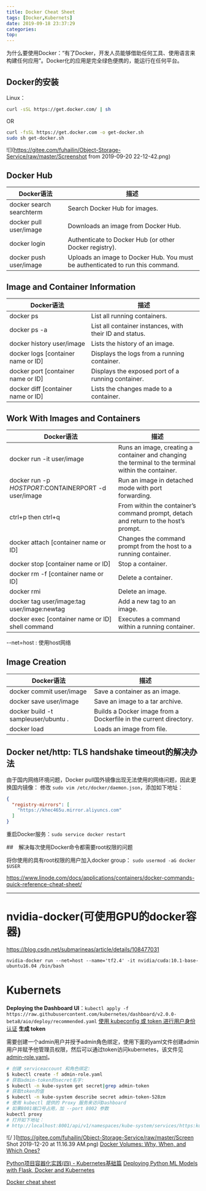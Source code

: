 ```yaml
---
title: Docker Cheat Sheet
tags: [Docker,Kubernets]
date: 2019-09-18 23:37:29
categories:
top:
---
```


为什么要使用Docker：“有了Docker，开发人员能够借助任何工具、使用语言来构建任何应用”。Docker化的应用是完全绿色便携的，能运行在任何平台。

<!-- more -->

## Docker的安装

Linux：
```bash
curl -sSL https://get.docker.com/ | sh

```

OR

```bash
curl -fsSL https://get.docker.com -o get-docker.sh
sudo sh get-docker.sh
```

![](https://gitee.com/fuhailin/Object-Storage-Service/raw/master/Screenshot from 2019-09-20 22-12-42.png)

## Docker Hub

| Docker语法                | 描述                                                         |
| ------------------------- | ------------------------------------------------------------ |
| docker search  searchterm | Search Docker Hub for images.                                |
| docker pull user/image    | Downloads an image from Docker Hub.                          |
| docker login              | Authenticate to Docker Hub (or other Docker registry).       |
| docker push user/image    | Uploads an image to Docker Hub. You must be authenticated to run this command. |



## Image and Container Information

| Docker语法                         | 描述                                                    |
| ---------------------------------- | ------------------------------------------------------- |
| docker ps                          | List all running containers.                            |
| docker ps -a                       | List all container instances, with their ID and status. |
| docker history user/image          | Lists the history of an image.                          |
| docker logs [container name or ID] | Displays the logs from a running container.             |
| docker port [container name or ID] | Displays the exposed port of a running container.       |
| docker diff [container name or ID] | Lists the changes made to a container.                  |

## Work With Images and Containers

| Docker语法                                           | 描述                                                         |
| ---------------------------------------------------- | ------------------------------------------------------------ |
| docker run -it user/image                            | Runs an image, creating a container and changing the terminal to the terminal within the container. |
| docker run -p $HOSTPORT:$CONTAINERPORT -d user/image | Run an image in detached mode with port forwarding.          |
| ctrl+p then ctrl+q                                   | From within the container’s command prompt, detach and return to the host’s prompt. |
| docker attach [container name or ID]                 | Changes the command prompt from the host to a running container. |
| docker stop [container name or ID]                   | Stop a container.                                            |
| docker rm -f [container name or ID]                  | Delete a container.                                          |
| docker rmi                                           | Delete an image.                                             |
| docker tag user/image:tag user/image:newtag          | Add a new tag to an image.                                   |
| docker exec [container name or ID] shell command     | Executes a command within a running container.               |

--net=host : 使用host网络

## Image Creation

| Docker语法                          | 描述                                                         |
| ----------------------------------- | ------------------------------------------------------------ |
| docker commit user/image            | Save a container as an image.                                |
| docker save user/image              | Save an image to a tar archive.                              |
| docker build -t sampleuser/ubuntu . | Builds a Docker image from a Dockerfile in the current directory. |
| docker load                         | Loads an image from file.                                    |

## Docker net/http: TLS handshake timeout的解决办法

由于国内网络环境问题，Docker pull国外镜像出现无法使用的网络问题，因此更换国内镜像：
修改 `sudo vim /etc/docker/daemon.json`，添加如下地址：

```json
{
  "registry-mirrors": [
    "https://khec465u.mirror.aliyuncs.com"
  ]
}
```
重启Docker服务：`sudo service docker restart`

##　解决每次使用Docker命令都需要root权限的问题

将你使用的具有root权限的用户加入docker group： ``sudo usermod -aG docker $USER``


https://www.linode.com/docs/applications/containers/docker-commands-quick-reference-cheat-sheet/

*******

# nvidia-docker(可使用GPU的docker容器)

https://blog.csdn.net/submarineas/article/details/108477031

```
nvidia-docker run --net=host --name='tf2.4' -it nvidia/cuda:10.1-base-ubuntu16.04 /bin/bash
```

# Kubernets

**Deploying the Dashboard UI**：`kubectl apply -f https://raw.githubusercontent.com/kubernetes/dashboard/v2.0.0-beta8/aio/deploy/recommended.yaml`
[使用 kubeconfig 或 token 进行用户身份认证](https://jimmysong.io/kubernetes-handbook/guide/auth-with-kubeconfig-or-token.html)
**生成 token**

需要创建一个admin用户并授予admin角色绑定，使用下面的yaml文件创建admin用户并赋予他管理员权限，然后可以通过token访问kubernetes，该文件见[admin-role.yaml](https://github.com/rootsongjc/kubernetes-handbook/tree/master/manifests/dashboard-1.7.1/admin-role.yaml)。

```bash
# 创建 serviceaccount 和角色绑定:
$ kubectl create -f admin-role.yaml
# 获取admin-token的secret名字:
$ kubectl -n kube-system get secret|grep admin-token
# 获取token的值
$ kubectl -n kube-system describe secret admin-token-528zm
# 使用 kubectl 提供的 Proxy 服务来访问Dashboard
# 如果8001端口号占用，加 --port 8002 参数
kubectl proxy
# 打开如下地址：
# http://localhost:8001/api/v1/namespaces/kube-system/services/https:kubernetes-dashboard:/proxy/
```

![/ ](https://gitee.com/fuhailin/Object-Storage-Service/raw/master/Screen Shot 2019-12-20 at 11.16.39 AM.png)
[Docker Volumes: Why, When, and Which Ones?](https://spin.atomicobject.com/2019/07/11/docker-volumes-explained/)

[Python项目容器化实践(四) - Kubernetes基础篇](https://www.dongwm.com/post/use-kubernetes-1/)
[Deploying Python ML Models with Flask, Docker and Kubernetes](https://alexioannides.com/2019/01/10/deploying-python-ml-models-with-flask-docker-and-kubernetes/)

[Docker cheat sheet](https://swissarmydevops.com/wp-content/uploads/2020/11/Docker_Cheat_Sheet-1.pdf)